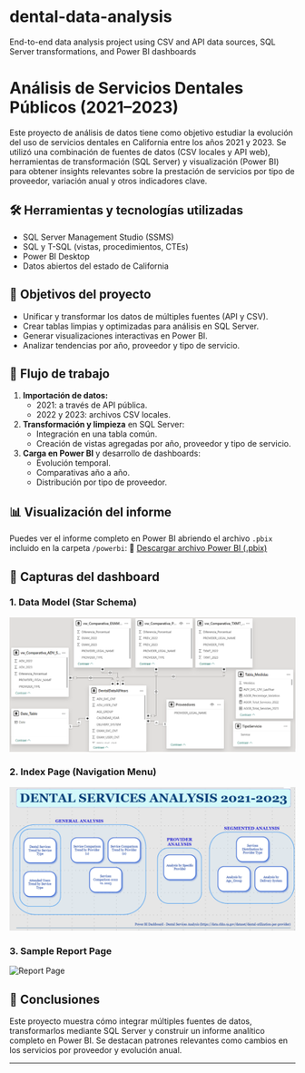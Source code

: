 # dental-data-analysis
End-to-end data analysis project using CSV and API data sources, SQL Server transformations, and Power BI dashboards

# Análisis de Servicios Dentales Públicos (2021–2023)

Este proyecto de análisis de datos tiene como objetivo estudiar la evolución del uso de servicios dentales en California entre los años 2021 y 2023. Se utilizó una combinación de fuentes de datos (CSV locales y API web), herramientas de transformación (SQL Server) y visualización (Power BI) para obtener insights relevantes sobre la prestación de servicios por tipo de proveedor, variación anual y otros indicadores clave.

## 🛠 Herramientas y tecnologías utilizadas

- SQL Server Management Studio (SSMS)
- SQL y T-SQL (vistas, procedimientos, CTEs)
- Power BI Desktop
- Datos abiertos del estado de California

## 🎯 Objetivos del proyecto

- Unificar y transformar los datos de múltiples fuentes (API y CSV).
- Crear tablas limpias y optimizadas para análisis en SQL Server.
- Generar visualizaciones interactivas en Power BI.
- Analizar tendencias por año, proveedor y tipo de servicio.

## 🔁 Flujo de trabajo

1. **Importación de datos:**
   - 2021: a través de API pública.
   - 2022 y 2023: archivos CSV locales.
2. **Transformación y limpieza** en SQL Server:
   - Integración en una tabla común.
   - Creación de vistas agregadas por año, proveedor y tipo de servicio.
3. **Carga en Power BI** y desarrollo de dashboards:
   - Evolución temporal.
   - Comparativas año a año.
   - Distribución por tipo de proveedor.

## 📊 Visualización del informe

Puedes ver el informe completo en Power BI abriendo el archivo `.pbix` incluido en la carpeta `/powerbi`:
📂 [Descargar archivo Power BI (.pbix)](./powerbi_dashboard/DentalUtilization_California.pbix)

## 📸 Capturas del dashboard

### 1. Data Model (Star Schema)
![Data Model](images/Data_Model_Schema.PNG)

### 2. Index Page (Navigation Menu)
![Index Page](images/Index.png)

### 3. Sample Report Page
![Report Page](images/Example_tab_DentalServices_Trend.PNG)


## 📌 Conclusiones

Este proyecto muestra cómo integrar múltiples fuentes de datos, transformarlos mediante SQL Server y construir un informe analítico completo en Power BI. Se destacan patrones relevantes como cambios en los servicios por proveedor y evolución anual.

---
